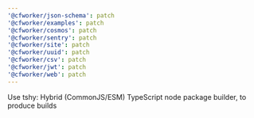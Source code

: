 ```yaml
---
'@cfworker/json-schema': patch
'@cfworker/examples': patch
'@cfworker/cosmos': patch
'@cfworker/sentry': patch
'@cfworker/site': patch
'@cfworker/uuid': patch
'@cfworker/csv': patch
'@cfworker/jwt': patch
'@cfworker/web': patch
---
```


Use tshy: Hybrid (CommonJS/ESM) TypeScript node package builder, to produce builds
